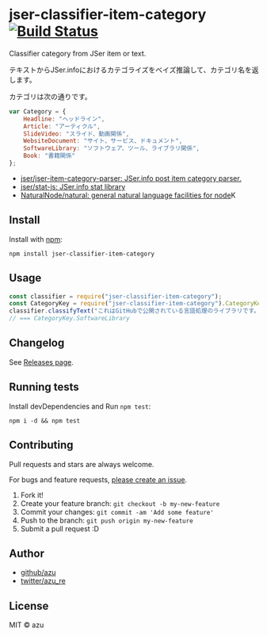 # jser-classifier-item-category [![Build Status](https://travis-ci.org/jser/classifier-item-category.svg?branch=master)](https://travis-ci.org/jser/classifier-item-category)

Classifier category from JSer item or text.

テキストからJSer.infoにおけるカテゴライズをベイズ推論して、カテゴリ名を返します。

カテゴリは次の通りです。

```js
var Category = {
    Headline: "ヘッドライン",
    Article: "アーティクル",
    SlideVideo: "スライド、動画関係",
    WebsiteDocument: "サイト、サービス、ドキュメント",
    SoftwareLibrary: "ソフトウェア、ツール、ライブラリ関係",
    Book: "書籍関係"
};
```

- [jser/jser-item-category-parser: JSer.info post item category parser.](https://github.com/jser/jser-item-category-parser)
- [jser/stat-js: JSer.info stat library](https://github.com/jser/stat-js)
- [NaturalNode/natural: general natural language facilities for node](https://github.com/NaturalNode/natural "NaturalNode/natural: general natural language facilities for node")K

## Install

Install with [npm](https://www.npmjs.com/):

    npm install jser-classifier-item-category

## Usage

```js
const classifier = require("jser-classifier-item-category");
const CategoryKey = require("jser-classifier-item-category").CategoryKey;
classifier.classifyText("これはGitHubで公開されている言語処理のライブラリです。");
// === CategoryKey.SoftwareLibrary
```

## Changelog

See [Releases page](https://github.com/jser/classifier-item-category/releases).

## Running tests

Install devDependencies and Run `npm test`:

    npm i -d && npm test

## Contributing

Pull requests and stars are always welcome.

For bugs and feature requests, [please create an issue](https://github.com/jser/classifier-item-category/issues).

1. Fork it!
2. Create your feature branch: `git checkout -b my-new-feature`
3. Commit your changes: `git commit -am 'Add some feature'`
4. Push to the branch: `git push origin my-new-feature`
5. Submit a pull request :D

## Author

- [github/azu](https://github.com/azu)
- [twitter/azu_re](https://twitter.com/azu_re)

## License

MIT © azu
